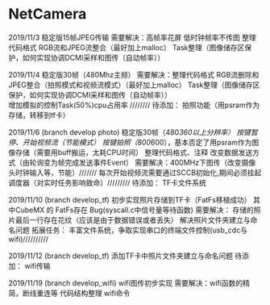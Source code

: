 # NetCamera
   
2019/11/3
稳定版15帧JPEG传输
需要解决：高帧率花屏
         低时钟频率不传图
         整理代码格式
         RGB流和JPEG流整合（最好加上malloc）
         Task整理（图像储存区保护，如何实现协调DCMI采样和图传（自动帧率））
   
   
2019/11/4
稳定版30帧（480Mhz主频）
需要解决：整理代码格式
         RGB流删除和JPEG整合（拍照模式和视频流模式）（最好加上malloc）
         Task整理（图像储存区保护，如何实现协调DCMI采样和图传（自动帧率））   
         增加模拟的控制Task(50%)cpu占用率               ////////
待添加：  拍照功能（用psram作为存储，转移到tf卡）

2019/11/6       (branch develop photo)
稳定版30帧（480*360以上分辨率）
按键暂停、开始视频流（节能模式）
按键拍照（800*600），基本否定了用psram作为图像存储（需要用buff搬运，太耗CPU时间）
整理代码格式、注释
改变数据发送方式（由轮询变为帧完成发送事件Event）
需要解决：400MHz下图传（改变摄像头时钟输入等，节能）///////
         每次开始视频流需要通过SCCB初始化,期间必须挂起调度器（对实时任务影响致命）/////////
待添加： TF卡文件系统


2019/11/10       (branch develop_tf)
初步实现照片存储到TF卡（FatFs移植成功）
其中CubeMX 的 FatFs存在 Bug(syscall.c中信号量等待函数)
需要解决： 存储的照片最后一行存在花纹（应该是由于数据错误或者丢失）
          解决照片文件夹建立与命名问题
拓展任务： 丰富文件系统，争取实现串口的终端文件控制(usb_cdc与wifi)//////////


2019/11/12       (branch develop_tf)
添加TF卡中照片文件夹建立与命名问题
待添加： wifi传输


2019/11/19       (branch develop_wifi)
wifi图传初步实现
需要解决：wifi函数的精简，断线重连等
          代码结构整理
          wifi命令
